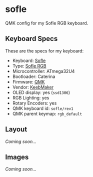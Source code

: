 # sofle

QMK config for my Sofle RGB keyboard.

## Keyboard Specs

These are the specs for my keyboard:
- Keyboard: [Sofle](https://github.com/josefadamcik/SofleKeyboard)
- Type: [Sofle RGB](https://josefadamcik.github.io/SofleKeyboard/build_guide_rgb.html)
- Microcontroller: ATmega32U4
- Bootloader: Caterina
- Firmware: [QMK](https://github.com/qmk/qmk_firmware)
- Vendor: [KeebMaker](https://keebmaker.com)
- OLED display: yes (`ssd1306`)
- RGB Lighting: yes
- Rotary Encoders: yes
- QMK keyboard id: `sofle/rev1`
- QMK parent keymap: `rgb_default`

## Layout

*Coming soon...*

## Images

*Coming soon...*
